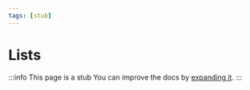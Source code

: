 ```yaml
---
tags: [stub]
---
```


# Lists

:::info This page is a stub
You can improve the docs by [expanding it](../../contributing).
:::